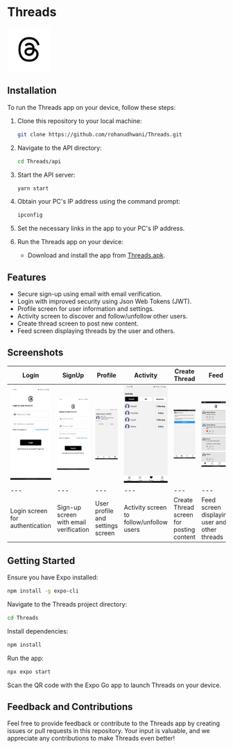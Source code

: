 # Threads

<p>
  <img src="./assets/icon.png" alt="Threads App Icon" width="100" style="background-color:white">
</p>

## Installation

To run the Threads app on your device, follow these steps:

1. Clone this repository to your local machine:
   ```bash
   git clone https://github.com/rohanudhwani/Threads.git
   ```

2. Navigate to the API directory:
   ```bash
   cd Threads/api
   ```

3. Start the API server:
   ```bash
   yarn start
   ```

4. Obtain your PC's IP address using the command prompt:
   ```bash
   ipconfig
   ```

5. Set the necessary links in the app to your PC's IP address.

6. Run the Threads app on your device:
   - Download and install the app from [Threads.apk](https://github.com/rohanudhwani/Threads/raw/master/Threads.apk).

## Features

- Secure sign-up using email with email verification.
- Login with improved security using Json Web Tokens (JWT).
- Profile screen for user information and settings.
- Activity screen to discover and follow/unfollow other users.
- Create thread screen to post new content.
- Feed screen displaying threads by the user and others.

## Screenshots

| Login | SignUp | Profile | Activity | Create Thread | Feed |
| --- | --- | --- | --- | --- | --- |
| ![Login](./screenshots/Login.jpg) | ![SignUp](./screenshots/SignUp.jpg) | ![Profile](./screenshots/ProfileScreen.jpg) | ![Activity](./screenshots/ActivityScreen.jpg) | ![Create Thread](./screenshots/CreateThreadScreen.jpg) | ![Feed](./screenshots/FeedScreen.jpg) |
| --- | --- | --- | --- | --- | --- |
| Login screen for authentication | Sign-up screen with email verification | User profile and settings screen | Activity screen to follow/unfollow users | Create Thread screen for posting content | Feed screen displaying user and other threads |


## Getting Started

Ensure you have Expo installed:
```bash
npm install -g expo-cli
```

Navigate to the Threads project directory:
```bash
cd Threads
```

Install dependencies:
```bash
npm install
```

Run the app:
```bash
npx expo start
```

Scan the QR code with the Expo Go app to launch Threads on your device.

## Feedback and Contributions

Feel free to provide feedback or contribute to the Threads app by creating issues or pull requests in this repository. Your input is valuable, and we appreciate any contributions to make Threads even better!
